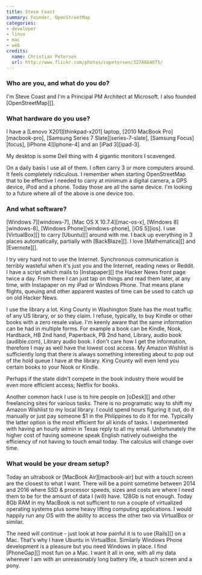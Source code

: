 ```yaml
---
title: Steve Coast
summary: Founder, OpenStreetMap
categories:
- developer
- linux
- mac
- web
credits:
  name: Christian Petersen
  url: http://www.flickr.com/photos/copetersen/3278884075/
---
```


### Who are you, and what do you do?

I'm Steve Coast and I'm a Principal PM Architect at Microsoft. I also founded [OpenStreetMap][].

### What hardware do you use?

I have a [Lenovo X201][thinkpad-x201] laptop, [2010 MacBook Pro][macbook-pro], [Samsung Series 7 Slate][series-7-slate], [Samsung Focus][focus], [iPhone 4][iphone-4] and an [iPad 3][ipad-3].

My desktop is some Dell thing with 4 gigantic monitors I scavenged.

On a daily basis I use all of them. I often carry 3 or more computers around. It feels completely ridiculous. I remember when starting OpenStreetMap that to be effective I needed to carry at minimum a digital camera, a GPS device, iPod and a phone. Today those are all the same device. I'm looking to a future where all of the above is one device too.

### And what software?

[Windows 7][windows-7], [Mac OS X 10.7.4][mac-os-x], [Windows 8][windows-8], [Windows Phone][windows-phone], [iOS 5][ios]. I use [VirtualBox][] to carry [Ubuntu][] around with me. I back up everything in 3 places automatically, partially with [BackBlaze][]. I love [Mathematica][] and [Evernote][].

I try very hard not to use the Internet. Synchronous communication is terribly wasteful when it's just you and the Internet, reading news or Reddit. I have a script which mails to [Instapaper][] the Hacker News front page twice a day. From there I can just tap on things and read them later, at any time, with Instapaper on my iPad or Windows Phone. That means plane flights, queuing and other apparent wastes of time can be used to catch up on old Hacker News.

I use the library a lot. King County in Washington State has the most traffic of any US library, or so they claim. I refuse, typically, to buy Kindle or other books with a zero resale value. I'm keenly aware that the same information can be had in multiple forms. For example a book can be Kindle, Nook, Hardback, HB 2nd hand, Paperback, PB 2nd hand, Library, audio book (audible.com), Library audio book. I don't care how I get the information, therefore I may as well have the lowest cost access. My Amazon Wishlist is sufficiently long that there is always something interesting about to pop out of the hold queue I have at the library. King County will even lend you certain books to your Nook or Kindle.

Perhaps if the state didn't compete in the book industry there would be even more efficient access; Netflix for books.

Another common hack I use is to hire people on [oDesk][] and other freelancing sites for various tasks. There is no programatic way to shift my Amazon Wishlist to my local library. I could spend hours figuring it out, do it manually or just pay someone $1 in the Philippines to do it for me. Typically the latter option is the most efficient for all kinds of tasks. I experimented with having an hourly admin in Texas reply to all my email. Unfortunately the higher cost of having someone speak English natively outweighs the efficiency of not having to touch email today. The calculus will change over time.

### What would be your dream setup?

Today an ultrabook or [MacBook Air][macbook-air] but with a touch screen are the closest to what I want. There will be a point sometime between 2014 and 2016 where SSD & processor speeds, sizes and costs are where I need them to be for the amount of data I (will) have. 128Gb is not enough. Today 8Gb RAM in my MacBook is not sufficient to run a couple of virtualized operating systems plus some heavy lifting computing applications. I would happily run any OS with the ability to access the other two via VirtualBox or similar.

The need will continue - just look at how painful it is to use [Rails][] on a Mac. That's why I have Ubuntu in VirtualBox. Similarly Windows Phone development is a pleasure but you need Windows in place. I find [PhoneGap][] most fun on a Mac. I want it all in one, with all my data wherever I am with an unreasonably long battery life, a touch screen and a pony.